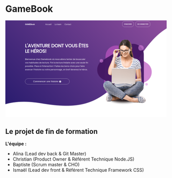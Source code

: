 # GameBook

![front_page](./frontpage.png) 

## Le projet de fin de formation

**L'équipe :**

- Alina (Lead dev back & Git Master)
- Christian (Product Owner & Référent Technique Node.JS)
- Baptiste (Scrum master & CHO)
- Ismaël (Lead dev front & Référent Technique Framework CSS)
